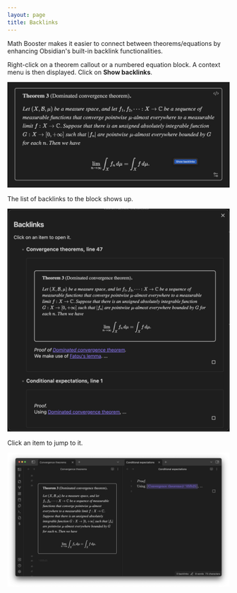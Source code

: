```yaml
---
layout: page
title: Backlinks
---
```


Math Booster makes it easier to connect between theorems/equations by enhancing Obsidian's built-in backlink functionalities.

Right-click on a theorem callout or a numbered equation block.
A context menu is then displayed. Click on **Show backlinks**.

![Right-click](fig/backlinks-right-click.png)

The list of backlinks to the block shows up.

![Backlinks](fig/backlinks-list.png)

Click an item to jump to it.

![Jump to backlink](fig/backlinks-go-to.png)
